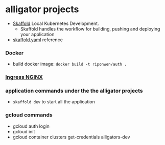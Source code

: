 # alligator projects

- [Skaffold](https://skaffold.dev/) Local Kubernetes Development.
  - Skaffold handles the workflow for building, pushing and deploying your application
- [skaffold.yaml](https://skaffold.dev/docs/references/yaml/) reference

### Docker

- build docker image: `docker build -t riponwen/auth .`

### [Ingress NGINX](https://kubernetes.github.io/ingress-nginx/)

### application commands under the the alligator projects

- `skaffold dev` to start all the application

### gcloud commands

- gcloud auth login
- gcloud init
- gcloud container clusters get-credentials alligators-dev
